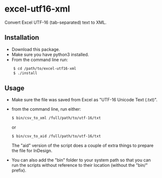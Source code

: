 # excel-utf16-xml
Convert Excel UTF-16 (tab-separated) text to XML.

## Installation
* Download this package. 
* Make sure you have python3 installed.
* From the command line run:
```bash
    $ cd /path/to/excel-utf16-xml
    $ ./install
```

## Usage
* Make sure the file was saved from Excel as "UTF-16 Unicode Text (.txt)".

* from the command line, run either:
    ```bash
    $ bin/csv_to_xml /full/path/to/utf-16/txt
    ```
    or
    ```bash
    $ bin/csv_to_aid /full/path/to/utf-16/txt
    ```
    The "aid" version of the script does a couple of extra things to prepare the file for InDesign.

* You can also add the "bin" folder to your system path so that you can run the scripts without reference to their location (without the "bin/" prefix).